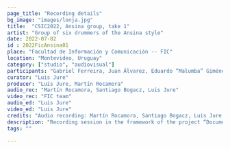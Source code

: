 ```yaml
---
page_title: "Recording details"
bg_image: "images/lonja.jpg"
title:  "CSIC2022, Ansina group, take 1"  
artist: "Group of six drummers of the Ansina style"  
date: 2022-07-02
id : 2022FicAnsina01
place: "Facultad de Información y Comunicación -- FIC"  
location: "Montevideo, Uruguay"  
category: ["studio", "audiovisual"]
participants: "Gabriel Ferreira, Juan Álvarez, Eduardo “Malumba” Giménez, Julio Magariños, Juan “Juancho” Quintana, Alfredo “Tarta” Ferreira"  
curator: "Luis Jure"  
producer: "Luis Jure, Martín Rocamora"  
audio_rec: "Martín Rocamora, Santiago Bogacz, Luis Jure"  
video_rec: "FIC team"  
audio_ed: "Luis Jure"  
video_ed: "Luis Jure"  
credits: "Audio recording: Martín Rocamora, Santiago Bogacz, Luis Jure  \n Cameras: FIC team  \n Audio and video editing: Luis Jure"  
description: "Recording session in the framework of the project “Documentation and analysis of Uruguayan candombe drumming” conducted by Luis Jure and Martín Rocamora, funded by CSIC, the research agency of the University. The session was produced in collaboration with FIC."  
tags: ""  

---
```

